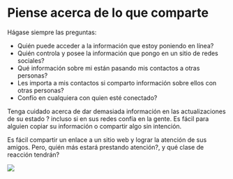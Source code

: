 [Title]: # (Piense acerca de lo que comparte)
[Difficulty]: # (Principiante)
[Order]: # (0)

# Piense acerca de lo que comparte

Hágase siempre las preguntas:

*   Quién puede acceder a la información que estoy poniendo en línea?
*   Quién controla y posee la información que pongo en un sitio de redes sociales?
*   Qué información sobre mi están pasando mis contactos a otras personas?
*   Les importa a mis contactos si comparto información sobre ellos con otras personas?
*   Confío en cualquiera con quien esté conectado?

Tenga cuidado acerca de dar demasiada información en las actualizaciones de su estado ? incluso si en sus redes confía en la gente. Es fácil para alguien copiar su información o compartir algo sin intención.

Es fácil compartir un enlace a un sitio web y lograr la atención de sus amigos. Pero, quién más estará prestando atención?, y qué clase de reacción tendrán?

![](socialb3.png)